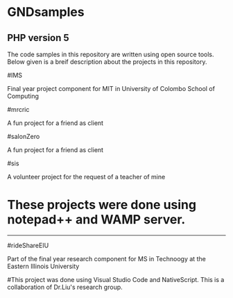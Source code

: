 # GNDsamples
 
 ## PHP version 5
 The code samples in this repository are written using open source tools. 
Below given is a breif description about the projects in this repository.
 
#IMS

Final year project component for MIT in University of Colombo School of Computing


#mrcric

A fun project for a friend as client

#salonZero

A fun project for a friend as client

#sis

A volunteer project for the request of a teacher of mine

# These projects were done using notepad++ and WAMP server.

----------------------------------------------------------------------------------------

#rideShareEIU

Part of the final year research component for MS in Technoogy at the Eastern Illinois University

#This project was done using Visual Studio Code and NativeScript. This is a collaboration of Dr.Liu's research group.